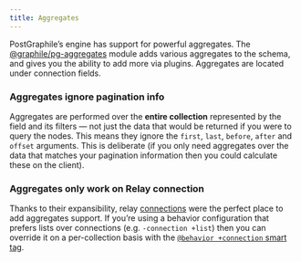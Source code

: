 ```yaml
---
title: Aggregates
---
```


PostGraphile’s engine has support for powerful aggregates. The
[@graphile/pg-aggregates](https://github.com/graphile/pg-aggregates) module
adds various aggregates to the schema, and gives you the ability to add more
via plugins. Aggregates are located under connection fields.

### Aggregates ignore pagination info

Aggregates are performed over the **entire collection** represented by the
field and its filters — not just the data that would be returned if you were to
query the nodes. This means they ignore the `first`, `last`, `before`, `after`
and `offset` arguments. This is deliberate (if you only need aggregates over
the data that matches your pagination information then you could calculate
these on the client).

### Aggregates only work on Relay connection

Thanks to their expansibility, relay [connections](./connections) were the
perfect place to add aggregates support. If you’re using a behavior
configuration that prefers lists over connections (e.g. `-connection +list`)
then you can override it on a per-collection basis with the [`@behavior
+connection` smart tag](./smart-tags/#behavior).
